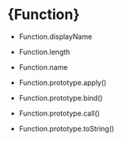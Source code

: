 # {Function}

- Function.displayName
- Function.length
- Function.name

- Function.prototype.apply()
- Function.prototype.bind()
- Function.prototype.call()
- Function.prototype.toString()
